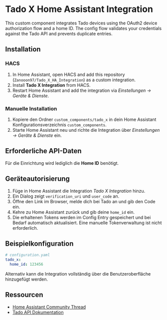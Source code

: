 # Tado X Home Assistant Integration

This custom component integrates Tado devices using the OAuth2 device authorization flow and a home ID. The config flow validates your credentials against the Tado API and prevents duplicate entries.

## Installation

### HACS
1. In Home Assistant, open HACS and add this repository (`Zanooon97/Tado_X_HA_Integration`) as a custom integration.
2. Install **Tado X Integration** from HACS.
3. Restart Home Assistant and add the integration via *Einstellungen → Geräte & Dienste*.

### Manuelle Installation
1. Kopiere den Ordner `custom_components/tado_x` in dein Home Assistant Konfigurationsverzeichnis `custom_components`.
2. Starte Home Assistant neu und richte die Integration über *Einstellungen → Geräte & Dienste* ein.

## Erforderliche API-Daten

Für die Einrichtung wird lediglich die **Home ID** benötigt.

## Geräteautorisierung

1. Füge in Home Assistant die Integration *Tado X Integration* hinzu.
2. Ein Dialog zeigt `verification_uri` und `user_code` an.
3. Öffne den Link im Browser, melde dich bei Tado an und gib den Code ein.
4. Kehre zu Home Assistant zurück und gib deine `home_id` ein.
5. Die erhaltenen Tokens werden im Config Entry gespeichert und bei Bedarf automatisch aktualisiert. Eine manuelle Tokenverwaltung ist nicht erforderlich.

## Beispielkonfiguration

```yaml
# configuration.yaml
tado_x:
  home_id: 123456
```

Alternativ kann die Integration vollständig über die Benutzeroberfläche hinzugefügt werden.

## Ressourcen

- [Home Assistant Community Thread](https://community.home-assistant.io/t/tado-x-home-assistant-integration/)
- [Tado API Dokumentation](https://developer.tado.com/)

